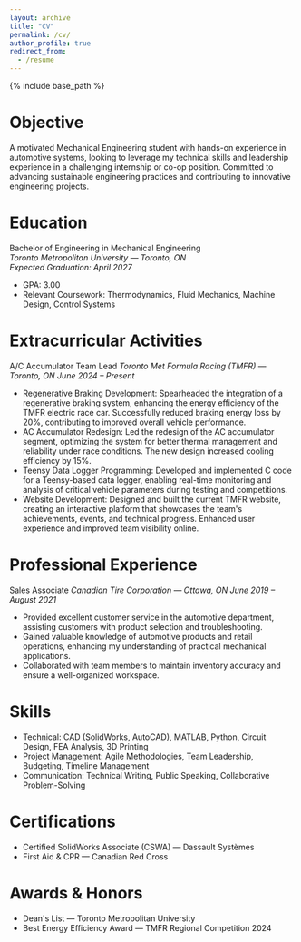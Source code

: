 ```yaml
---
layout: archive
title: "CV"
permalink: /cv/
author_profile: true
redirect_from:
  - /resume
---
```


{% include base_path %}

Objective
======
A motivated Mechanical Engineering student with hands-on experience in automotive systems, looking to leverage my technical skills and leadership experience in a challenging internship or co-op position. Committed to advancing sustainable engineering practices and contributing to innovative engineering projects.

Education
======
Bachelor of Engineering in Mechanical Engineering  
*Toronto Metropolitan University — Toronto, ON*  
*Expected Graduation: April 2027*  
  * GPA: 3.00
  * Relevant Coursework: Thermodynamics, Fluid Mechanics, Machine Design, Control Systems
  
Extracurricular Activities
======
A/C Accumulator Team Lead
*Toronto Met Formula Racing (TMFR) — Toronto, ON*
*June 2024 – Present*
  * Regenerative Braking Development: Spearheaded the integration of a regenerative braking system, enhancing the energy 
    efficiency of the TMFR electric race car. Successfully reduced braking energy loss by 20%, contributing to improved 
    overall vehicle performance.
  * AC Accumulator Redesign: Led the redesign of the AC accumulator segment, optimizing the system for better thermal 
    management and reliability under race conditions. The new design increased cooling efficiency by 15%.
  * Teensy Data Logger Programming: Developed and implemented C code for a Teensy-based data logger, enabling real-time 
    monitoring and analysis of critical vehicle parameters during testing and competitions.
  * Website Development: Designed and built the current TMFR website, creating an interactive platform that showcases the 
    team's achievements, events, and technical progress. Enhanced user experience and improved team visibility online.

Professional Experience
======
Sales Associate
*Canadian Tire Corporation — Ottawa, ON*
*June 2019 – August 2021*
  * Provided excellent customer service in the automotive department, assisting customers with product selection and 
    troubleshooting.
  * Gained valuable knowledge of automotive products and retail operations, enhancing my understanding of practical 
    mechanical applications.
  * Collaborated with team members to maintain inventory accuracy and ensure a well-organized workspace.
  
Skills
======
* Technical: CAD (SolidWorks, AutoCAD), MATLAB, Python, Circuit Design, FEA Analysis, 3D Printing
* Project Management: Agile Methodologies, Team Leadership, Budgeting, Timeline Management
* Communication: Technical Writing, Public Speaking, Collaborative Problem-Solving
  
Certifications
======
* Certified SolidWorks Associate (CSWA) — Dassault Systèmes
* First Aid & CPR — Canadian Red Cross
  
Awards & Honors
======
* Dean's List — Toronto Metropolitan University
* Best Energy Efficiency Award — TMFR Regional Competition 2024
